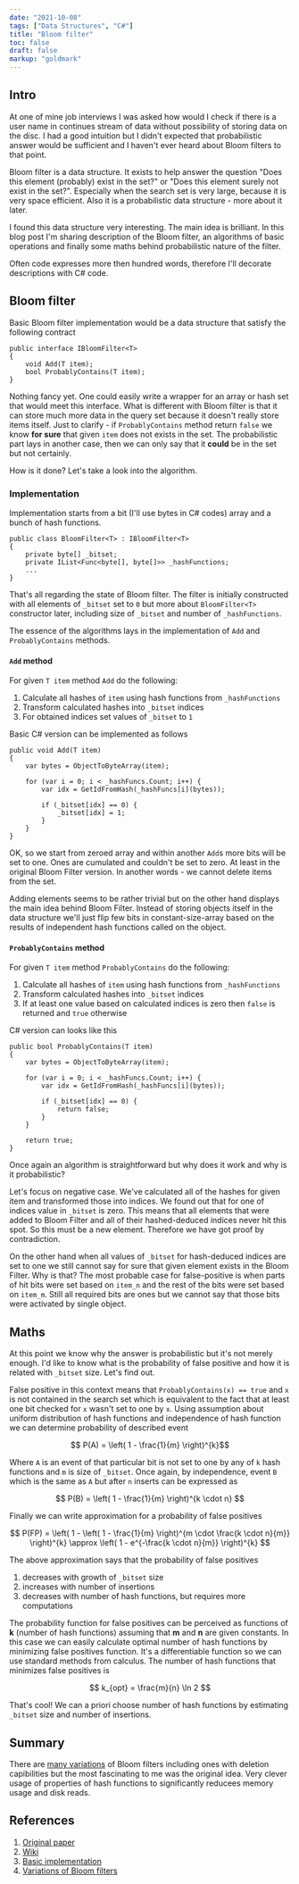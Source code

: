 ```yaml
---
date: "2021-10-08"
tags: ["Data Structures", "C#"]
title: "Bloom filter"
toc: false
draft: false
markup: "goldmark"
---
```



## Intro

At one of mine job interviews I was asked how would I check if there is a
user name in continues stream of data without possibility of storing data on the
disc. I had a good intuition but I didn't expected that probabilistic answer
would be sufficient and I haven't ever heard about Bloom filters to that point.

Bloom filter is a data structure. It exists to help answer the question "Does
this element (probably) exist in the set?" or "Does this element surely not
exist in the set?". Especially when the search set is very large, because it is
very space efficient. Also it is a probabilistic data structure - more about it
later.

I found this data structure very interesting. The main idea is brilliant.
In this blog post I'm sharing description of the Bloom filter, an algorithms of
basic operations and finally some maths behind probabilistic nature of the
filter.

Often code expresses more then hundred words, therefore I'll decorate
descriptions with C# code.


## Bloom filter

Basic Bloom filter implementation would be a data structure that satisfy the
following contract

```
public interface IBloomFilter<T>
{
    void Add(T item);
    bool ProbablyContains(T item);
}
```

Nothing fancy yet. One could easily write a wrapper for an array or hash set
that would meet this interface. What is different with Bloom filter is that it
can store much more data in the query set because it doesn't really store items
itself. Just to clarify - if `ProbablyContains` method return `false` we know
**for sure** that given `item` does not exists in the set. The probabilistic
part lays in another case, then we can only say that it **could** be in the set
but not certainly.

How is it done? Let's take a look into the algorithm.

### Implementation

Implementation starts from a bit (I'll use bytes in C# codes) array and a bunch
of hash functions.

```
public class BloomFilter<T> : IBloomFilter<T>
{
    private byte[] _bitset;
    private IList<Func<byte[], byte[]>> _hashFunctions;
    ...
}
```

That's all regarding the state of Bloom filter. The filter is initially
constructed with all elements of `_bitset` set to `0` but more about
`BloomFilter<T>` constructor later, including size of `_bitset` and number of
`_hashFunctions`.

The essence of the algorithms lays in the implementation of `Add` and
`ProbablyContains` methods.


#### `Add` method

For given `T item` method `Add` do the following:

1. Calculate all hashes of `item` using hash functions from `_hashFunctions`
1. Transform calculated hashes into `_bitset` indices
1. For obtained indices set values of `_bitset` to `1`

Basic C# version can be implemented as follows

```
public void Add(T item)
{
    var bytes = ObjectToByteArray(item);

    for (var i = 0; i < _hashFuncs.Count; i++) {
        var idx = GetIdFromHash(_hashFuncs[i](bytes));

        if (_bitset[idx] == 0) {
            _bitset[idx] = 1;
        }
    }
}

```

OK, so we start from zeroed array and within another `Add`s more bits will be
set to one. Ones are cumulated and couldn't be set to zero. At least in the
original Bloom Filter version. In another words - we cannot delete items from
the set.

Adding elements seems to be rather trivial but on the other hand displays
the main idea behind Bloom Filter. Instead of storing objects itself in the
data structure we'll just flip few bits in constant-size-array based on
the results of independent hash functions called on the object.


#### `ProbablyContains` method

For given `T item` method `ProbablyContains` do the following:

1. Calculate all hashes of `item` using hash functions from `_hashFunctions`
1. Transform calculated hashes into `_bitset` indices
1. If at least one value based on calculated indices is zero then `false` is
   returned and `true` otherwise

C# version can looks like this

```
public bool ProbablyContains(T item)
{
    var bytes = ObjectToByteArray(item);

    for (var i = 0; i < _hashFuncs.Count; i++) {
        var idx = GetIdFromHash(_hashFuncs[i](bytes));

        if (_bitset[idx] == 0) {
            return false;
        }
    }

    return true;
}
```

Once again an algorithm is straightforward but why does it work and why is it
probabilistic?

Let's focus on negative case. We've calculated all of the hashes for given item
and transformed those into indices. We found out that for one of indices value
in `_bitset` is zero. This means that all elements that were added to Bloom
Filter and all of their hashed-deduced indices never hit this spot. So this
must be a new element. Therefore we have got proof by contradiction.

On the other hand when all values of `_bitset` for hash-deduced indices are set
to one we still cannot say for sure that given element exists in the Bloom
Filter. Why is that? The most probable case for false-positive is when parts of
hit bits were set based on `item_n` and the rest of the bits were set based on
`item_m`. Still all required bits are ones but we cannot say that those bits
were activated by single object.


## Maths

At this point we know why the answer is probabilistic but it's not merely
enough. I'd like to know what is the probability of false positive and how it
is related with `_bitset` size. Let's find out.

False positive in this context means that `ProbablyContains(x) == true` and `x`
is not contained in the search set which is equivalent to the fact that at
least one bit checked for `x` wasn't set to one by `x`.
Using assumption about uniform distribution of hash functions and independence
of hash function we can determine probability of described event


$$ P(A) = \left( 1 - \frac{1}{m} \right)^{k}$$

Where `A` is an event of that particular bit is not set to one by any of `k`
hash functions and `m` is size of `_bitset`. Once again, by independence, event
`B` which is the same as `A` but after `n` inserts can be expressed as

$$ P(B) = \left( 1 - \frac{1}{m} \right)^{k \cdot n} $$

Finally we can write approximation for a probability of false positives

$$ P(FP) = \left( 1 - \left( 1 - \frac{1}{m} \right)^{m \cdot \frac{k \cdot n}{m}} \right)^{k} \approx 
\left( 1 - e^{-\frac{k \cdot n}{m}} \right)^{k}  $$

The above approximation says that the probability of false positives

1. decreases with growth of `_bitset` size
1. increases with number of insertions
1. decreases with number of hash functions, but requires more computations

The probability function for false positives can be perceived as functions of
__k__ (number of hash functions) assuming that __m__ and __n__ are given
constants. In this case we can easily calculate optimal number of hash
functions by minimizing false positives function. It's a
differentiable function so we can use standard methods from calculus.
The number of hash functions that minimizes false positives is

$$ k_{opt} = \frac{m}{n} \ln 2 $$

That's cool! We can a priori choose number of hash functions by estimating
`_bitset` size and number of insertions.


## Summary

There are [many variations](https://www.dca.fee.unicamp.br/~chesteve/pubs/bloom-filter-ieee-survey-preprint.pdf)
of Bloom filters including ones with deletion capibilities but the most
fascinating to me was the original idea. Very clever usage of properties of
hash functions to significantly reducees memory usage and disk reads.


## References

1. [Original paper](https://www.cs.princeton.edu/courses/archive/spr05/cos598E/bib/p422-bloom.pdf)
1. [Wiki](https://en.wikipedia.org/wiki/Bloom_filter)
1. [Basic implementation](https://github.com/dskrzypiec/bloom-filter)
1. [Variations of Bloom filters](https://www.dca.fee.unicamp.br/~chesteve/pubs/bloom-filter-ieee-survey-preprint.pdf)
